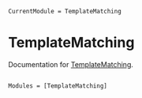 ```@meta
CurrentModule = TemplateMatching
```

# TemplateMatching

Documentation for [TemplateMatching](https://github.com/stefanocampanella/TemplateMatching.jl).

```@index
```

```@autodocs
Modules = [TemplateMatching]
```
